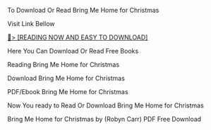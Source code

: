 To Download Or Read Bring Me Home for Christmas

Visit Link Bellow

<a href="https://uk.ebookarea.xyz/?book=B07FTMKVQZ">📖&gt; [READING NOW AND EASY TO DOWNLOAD]</a>

Here You Can Download Or Read Free Books

Reading Bring Me Home for Christmas

Download Bring Me Home for Christmas

PDF/Ebook Bring Me Home for Christmas

Now You ready to Read Or Download Bring Me Home for Christmas

Bring Me Home for Christmas by (Robyn Carr) PDF Free Download
